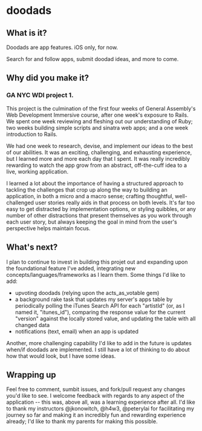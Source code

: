 doodads
=======

## What is it?

Doodads are app features. iOS only, for now.

Search for and follow apps, submit doodad ideas, and more to come.

## Why did you make it?
### GA NYC WDI project 1. 

This project is the culmination of the first four weeks of General Assembly's Web Development Immersive course, after one week's exposure to Rails. We spent one week reviewing and fleshing out our understanding of Ruby; two weeks building simple scripts and sinatra web apps; and a one week introduction to Rails.

We had one week to research, devise, and implement our ideas to the best of our abilities. It was an exciting, challenging, and exhausting experience, but I learned more and more each day that I spent. It was really incredibly rewarding to watch the app grow from an abstract, off-the-cuff idea to a live, working application.

I learned a lot about the importance of having a structured approach to tackling the challenges that crop up along the way to building an application, in both a micro and a macro sense; crafting thoughtful, well-challenged user stories really aids in that process on both levels. It's far too easy to get distracted by implementation options, or styling quibbles, or any number of other distractions that present themselves as you work through each user story, but always keeping the goal in mind from the user's perspective helps maintain focus.

## What's next?

I plan to continue to invest in building this projet out and expanding upon the foundational feature I've added, integrating new concepts/languages/frameworks as I learn them. Some things I'd like to add: 

  * upvoting doodads (relying upon the acts_as_votable gem)
  * a background rake task that updates my server's apps table by periodically polling the iTunes Search API for each "artistId" (or, as I named it, "itunes_id"), comparing the response value for the current "version" against the locally stored value, and updating the table with all changed data
  * notifications (text, email) when an app is updated

Another, more challenging capability I'd like to add in the future is updates when/if doodads are implemented. I still have a lot of thinking to do about how that would look, but I have some ideas.

## Wrapping up

Feel free to comment, sumbit issues, and fork/pull request any changes you'd like to see. I welcome feedback with regards to any aspect of the application -- this was, above all, was a learning experience after all. I'd like to thank my instructors @jkonowitch, @h4w3, @peterylai for facilitating my journey so far and making it an incredibly fun and rewarding experience already; I'd like to thank my parents for making this possible.